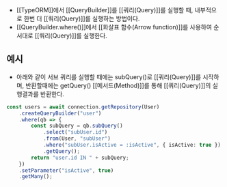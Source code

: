 - [[TypeORM]]에서 [[QueryBuilder]]를 [[쿼리(Query)]]를 실행할 때, 내부적으로 한번 더 [[쿼리(Query)]]를 실행하는 방법이다.
- [[QueryBuilder.where()]]에서 [[화살표 함수(Arrow function)]]를 사용하여 순서대로 [[쿼리(Query)]]를 실행한다.


## 예시

- 아래와 같이 서브 쿼리를 실행할 때에는 subQuery()로 [[쿼리(Query)]]를 시작하며, 반환할때에는 getQuery() [[메서드(Method)]]를 통해 [[쿼리(Query)]]의 실행결과를 반환한다.

```ts
const users = await connection.getRepository(User)
	.createQueryBuilder("user")
	.where(qb => {
		const subQuery = qb.subQuery()
			.select("subUser.id")
			.from(User, "subUser")
			.where("subUser.isActive = :isActive", { isActive: true })
			.getQuery();
		return "user.id IN " + subQuery; 
	})
	.setParameter("isActive", true)
	.getMany();
```
